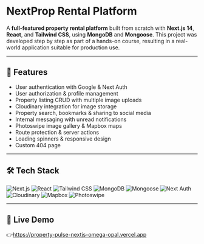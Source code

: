 #  NextProp Rental Platform

A **full-featured property rental platform** built from scratch with **Next.js 14**, **React**, and **Tailwind CSS**, using **MongoDB** and **Mongoose**.
This project was developed step by step as part of a hands-on course, resulting in a real-world application suitable for production use.

---

## 🚀 Features

* User authentication with Google & Next Auth
* User authorization & profile management
* Property listing CRUD with multiple image uploads
* Cloudinary integration for image storage
* Property search, bookmarks & sharing to social media
* Internal messaging with unread notifications
* Photoswipe image gallery & Mapbox maps
* Route protection & server actions
* Loading spinners & responsive design
* Custom 404 page

---

## 🛠️ Tech Stack

![Next.js](https://img.shields.io/badge/Framework-Next.js-black?logo=next.js)
![React](https://img.shields.io/badge/Frontend-React-blue?logo=react)
![Tailwind CSS](https://img.shields.io/badge/UI-TailwindCSS-teal?logo=tailwind-css)
![MongoDB](https://img.shields.io/badge/Database-MongoDB-brightgreen?logo=mongodb)
![Mongoose](https://img.shields.io/badge/ODM-Mongoose-red?logo=mongodb)
![Next Auth](https://img.shields.io/badge/Auth-Next_Auth-purple)
![Cloudinary](https://img.shields.io/badge/Storage-Cloudinary-blue)
![Mapbox](https://img.shields.io/badge/Maps-Mapbox-orange)
![Photoswipe](https://img.shields.io/badge/Gallery-Photoswipe-lightgrey)

---

## 🔗 Live Demo

👉https://property-pulse-nextjs-omega-opal.vercel.app

